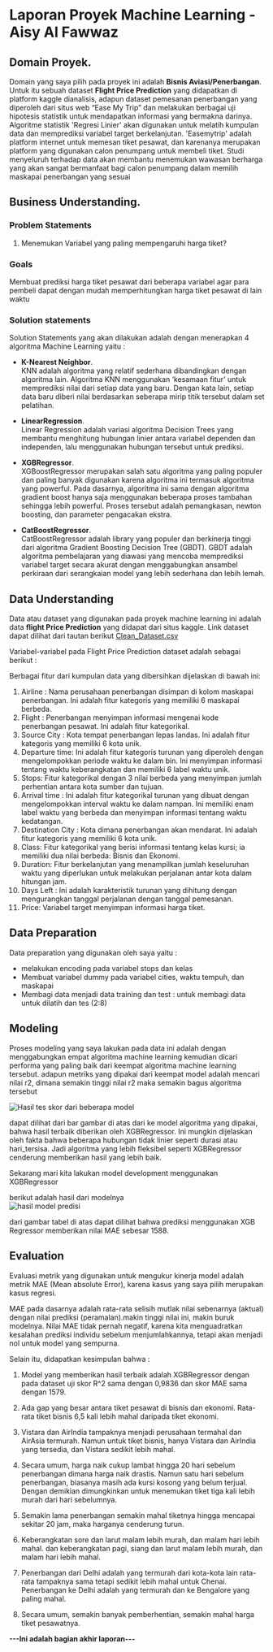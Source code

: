 # Laporan Proyek Machine Learning - Aisy Al Fawwaz

## Domain Proyek.

Domain yang saya pilih pada proyek ini adalah **Bisnis Aviasi/Penerbangan**.
Untuk itu sebuah dataset **Flight Price Prediction** yang didapatkan di platform kaggle dianalisis, adapun dataset pemesanan penerbangan yang diperoleh dari situs web “Ease My Trip” dan melakukan berbagai uji hipotesis statistik untuk mendapatkan informasi yang bermakna darinya. Algoritme statistik 'Regresi Linier' akan digunakan untuk melatih kumpulan data dan memprediksi variabel target berkelanjutan. 'Easemytrip' adalah platform internet untuk memesan tiket pesawat, dan karenanya merupakan platform yang digunakan calon penumpang untuk membeli tiket. Studi menyeluruh terhadap data akan membantu menemukan wawasan berharga yang akan sangat bermanfaat bagi calon penumpang dalam memilih maskapai penerbangan yang sesuai
## Business Understanding.

### Problem Statements

1. Menemukan Variabel  yang paling mempengaruhi harga tiket?

### Goals
Membuat prediksi harga tiket pesawat dari beberapa variabel agar para pembeli dapat dengan mudah memperhitungkan harga tiket pesawat di lain waktu

### Solution statements
Solution Statements yang akan dilakukan adalah dengan menerapkan 4 algoritma Machine Learning yaitu :


- **K-Nearest Neighbor**.<br>
  KNN adalah algoritma yang relatif sederhana dibandingkan dengan algoritma lain. Algoritma KNN menggunakan ‘kesamaan fitur’ untuk memprediksi nilai dari setiap data yang baru. Dengan kata lain, setiap data baru diberi nilai berdasarkan seberapa mirip titik tersebut dalam set pelatihan.

- **LinearRegression**.<br>
   Linear Regression adalah variasi algoritma  Decision Trees yang membantu menghitung hubungan linier antara variabel dependen dan independen, lalu menggunakan hubungan tersebut untuk prediksi. 

- **XGBRegressor**.<br>
 XGBoostRegressor merupakan salah satu algoritma yang paling populer dan paling banyak digunakan karena algoritma ini termasuk algoritma yang powerful. Pada dasarnya, algoritma ini sama dengan algoritma gradient boost hanya saja menggunakan beberapa proses tambahan sehingga lebih powerful. Proses tersebut adalah pemangkasan, newton boosting, dan parameter pengacakan ekstra.

- **CatBoostRegressor**.<br>
  CatBoostRegressor adalah library yang populer dan berkinerja tinggi dari algoritma Gradient Boosting Decision Tree (GBDT). GBDT adalah algoritma pembelajaran yang diawasi yang mencoba memprediksi variabel target secara akurat dengan menggabungkan ansambel perkiraan dari serangkaian model yang lebih sederhana dan lebih lemah.

## Data Understanding

Data atau dataset yang digunakan pada proyek machine learning ini adalah data **flight Price Prediction** yang didapat dari situs kaggle. Link dataset dapat dilihat dari tautan berikut [Clean_Dataset.csv](https://www.kaggle.com/datasets/shubhambathwal/flight-price-prediction)

Variabel-variabel pada Flight Price Prediction dataset adalah sebagai berikut :

Berbagai fitur dari kumpulan data yang dibersihkan dijelaskan di bawah ini:
1. Airline : Nama perusahaan penerbangan disimpan di kolom maskapai penerbangan. Ini adalah fitur kategoris yang memiliki 6 maskapai berbeda.
2. Flight : Penerbangan menyimpan informasi mengenai kode penerbangan pesawat. Ini adalah fitur kategorikal.
3. Source City : Kota tempat penerbangan lepas landas. Ini adalah fitur kategoris yang memiliki 6 kota unik.
4. Departure time: Ini adalah fitur kategoris turunan yang diperoleh dengan mengelompokkan periode waktu ke dalam bin. Ini menyimpan informasi tentang waktu keberangkatan dan memiliki 6 label waktu unik.
5. Stops: Fitur kategorikal dengan 3 nilai berbeda yang menyimpan jumlah perhentian antara kota sumber dan tujuan.
6. Arrival time : Ini adalah fitur kategorikal turunan yang dibuat dengan mengelompokkan interval waktu ke dalam nampan. Ini memiliki enam label waktu yang berbeda dan menyimpan informasi tentang waktu kedatangan.
7. Destination City : Kota dimana penerbangan akan mendarat. Ini adalah fitur kategoris yang memiliki 6 kota unik.
8. Class: Fitur kategorikal yang berisi informasi tentang kelas kursi; ia memiliki dua nilai berbeda: Bisnis dan Ekonomi.
9. Duration: Fitur berkelanjutan yang menampilkan jumlah keseluruhan waktu yang diperlukan untuk melakukan perjalanan antar kota dalam hitungan jam.
10. Days Left : Ini adalah karakteristik turunan yang dihitung dengan mengurangkan tanggal perjalanan dengan tanggal pemesanan.
11. Price: Variabel target menyimpan informasi harga tiket.

## Data Preparation

Data preparation yang digunakan oleh saya yaitu :
- melakukan encoding pada variabel stops dan kelas
- Membuat variabel dummy pada variabel cities, waktu tempuh, dan maskapai
- Membagi data menjadi data training dan test : untuk membagi data untuk dilatih dan tes (2:8)


## Modeling

Proses modeling yang saya lakukan pada data ini adalah dengan menggabungkan empat algoritma machine learning kemudian dicari performa yang paling baik dari keempat algoritma machine learning tersebut. adapun metriks yang dipakai dari keempat model adalah mencari nilai r2, dimana semakin tinggi nilai r2 maka semakin bagus algoritma tersebut

![Hasil tes skor dari beberapa model](https://drive.google.com/drive/u/0/folders/1jY8_6lKueNZ7x2HpepdasD37m9YuaEkr)

dapat dilihat dari bar gambar di atas dari ke model algoritma yang dipakai, bahwa  hasil terbaik diberikan oleh XGBRegressor. Ini mungkin dijelaskan oleh fakta bahwa beberapa hubungan tidak linier seperti durasi atau hari_tersisa. Jadi algoritma yang lebih fleksibel seperti XGBRegressor cenderung memberikan hasil yang lebih baik.


Sekarang mari kita lakukan model development menggunakan XGBRegressor

berikut adalah hasil dari modelnya  
![hasil model predisi](https://drive.google.com/drive/u/0/folders/1jY8_6lKueNZ7x2HpepdasD37m9YuaEkr)

dari gambar tabel di atas dapat dilihat bahwa prediksi menggunakan XGB Regressor memberikan nilai MAE sebesar 1588.


## Evaluation

Evaluasi metrik yang digunakan untuk mengukur kinerja model adalah metrik MAE (Mean absolute  Error), karena kasus yang saya pilih merupakan kasus regresi.

MAE pada dasarnya  adalah rata-rata selisih mutlak nilai sebenarnya (aktual) dengan nilai prediksi (peramalan).makin tinggi nilai ini, makin buruk modelnya. Nilai MAE tidak pernah negatif, karena kita menguadratkan kesalahan prediksi individu sebelum menjumlahkannya, tetapi akan menjadi nol untuk model yang sempurna.

Selain itu, didapatkan kesimpulan bahwa :

1. Model yang memberikan hasil terbaik adalah XGBRegressor dengan pada dataset uji skor R^2 sama dengan 0,9836 dan skor MAE sama dengan 1579. 

2. Ada gap yang besar antara tiket pesawat di bisnis dan ekonomi. Rata-rata tiket bisnis 6,5 kali lebih mahal daripada tiket ekonomi.

3. Vistara dan AirIndia tampaknya menjadi perusahaan termahal dan AirAsia termurah. Namun untuk tiket bisnis, hanya Vistara dan AirIndia yang tersedia, dan Vistara sedikit lebih mahal.

4. Secara umum, harga naik cukup lambat hingga 20 hari sebelum penerbangan dimana harga naik drastis. Namun satu hari sebelum penerbangan, biasanya masih ada kursi kosong yang belum terjual. Dengan demikian dimungkinkan untuk menemukan tiket tiga kali lebih murah dari hari sebelumnya.

5. Semakin lama penerbangan semakin mahal tiketnya hingga mencapai sekitar 20 jam, maka harganya cenderung turun.

6. Keberangkatan sore dan larut malam lebih murah, dan malam hari lebih mahal. dan keberangkatan pagi, siang dan larut malam lebih murah, dan malam hari lebih mahal.

7. Penerbangan dari Delhi adalah yang termurah dari kota-kota lain rata-rata tampaknya sama tetapi sedikit lebih mahal untuk Chenai.
Penerbangan ke Delhi adalah yang termurah dan ke Bengalore yang paling mahal.

8. Secara umum, semakin banyak pemberhentian, semakin mahal harga tiket pesawatnya.

**---Ini adalah bagian akhir laporan---**
